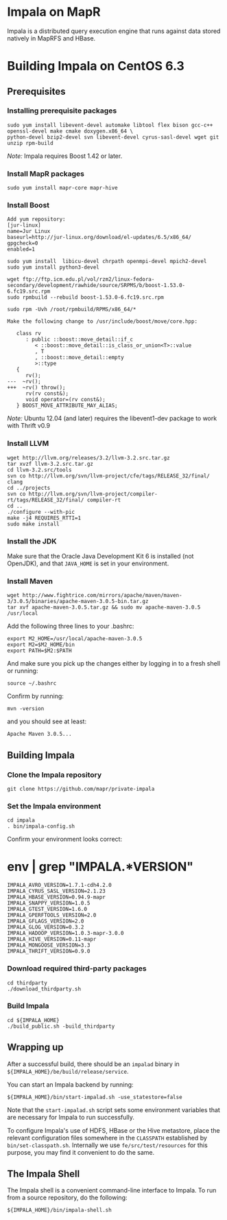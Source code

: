 # Impala on MapR

Impala is a distributed query execution engine that runs against data stored natively in MapRFS and HBase.


# Building Impala on CentOS 6.3

## Prerequisites

### Installing prerequisite packages

    sudo yum install libevent-devel automake libtool flex bison gcc-c++ openssl-devel make cmake doxygen.x86_64 \
    python-devel bzip2-devel svn libevent-devel cyrus-sasl-devel wget git unzip rpm-build

*Note:* Impala requires Boost 1.42 or later.

### Install MapR packages

    sudo yum install mapr-core mapr-hive

### Install Boost

    Add yum repository:
    [jur-linux]
    name=Jur Linux
    baseurl=http://jur-linux.org/download/el-updates/6.5/x86_64/
    gpgcheck=0
    enabled=1

    sudo yum install  libicu-devel chrpath openmpi-devel mpich2-devel
    sudo yum install python3-devel

    wget ftp://ftp.icm.edu.pl/vol/rzm2/linux-fedora-secondary/development/rawhide/source/SRPMS/b/boost-1.53.0-6.fc19.src.rpm
    sudo rpmbuild --rebuild boost-1.53.0-6.fc19.src.rpm

    sudo rpm -Uvh /root/rpmbuild/RPMS/x86_64/*

    Make the following change to /usr/include/boost/move/core.hpp:

       class rv
          : public ::boost::move_detail::if_c
             < ::boost::move_detail::is_class_or_union<T>::value
             , T
             , ::boost::move_detail::empty
             >::type
       {
          rv();
    ---  ~rv();
    +++  ~rv() throw();
          rv(rv const&);
          void operator=(rv const&);
       } BOOST_MOVE_ATTRIBUTE_MAY_ALIAS;

*Note:* Ubuntu 12.04 (and later) requires the libevent1-dev package to work with Thrift v0.9

### Install LLVM

    wget http://llvm.org/releases/3.2/llvm-3.2.src.tar.gz
    tar xvzf llvm-3.2.src.tar.gz
    cd llvm-3.2.src/tools
    svn co http://llvm.org/svn/llvm-project/cfe/tags/RELEASE_32/final/ clang
    cd ../projects
    svn co http://llvm.org/svn/llvm-project/compiler-rt/tags/RELEASE_32/final/ compiler-rt
    cd ..
    ./configure --with-pic
    make -j4 REQUIRES_RTTI=1
    sudo make install
    
### Install the JDK

Make sure that the Oracle Java Development Kit 6 is installed (not OpenJDK), and that `JAVA_HOME` is set in your environment.

### Install Maven

    wget http://www.fightrice.com/mirrors/apache/maven/maven-3/3.0.5/binaries/apache-maven-3.0.5-bin.tar.gz
    tar xvf apache-maven-3.0.5.tar.gz && sudo mv apache-maven-3.0.5 /usr/local
   
Add the following three lines to your .bashrc:

    export M2_HOME=/usr/local/apache-maven-3.0.5
    export M2=$M2_HOME/bin  
    export PATH=$M2:$PATH 

And make sure you pick up the changes either by logging in to a fresh shell or running:

    source ~/.bashrc

Confirm by running:

    mvn -version

and you should see at least:

    Apache Maven 3.0.5...

## Building Impala

### Clone the Impala repository

    git clone https://github.com/mapr/private-impala

### Set the Impala environment
  
    cd impala
    . bin/impala-config.sh

Confirm your environment looks correct:

# env | grep "IMPALA.*VERSION"


    IMPALA_AVRO_VERSION=1.7.1-cdh4.2.0
    IMPALA_CYRUS_SASL_VERSION=2.1.23
    IMPALA_HBASE_VERSION=0.94.9-mapr
    IMPALA_SNAPPY_VERSION=1.0.5
    IMPALA_GTEST_VERSION=1.6.0
    IMPALA_GPERFTOOLS_VERSION=2.0
    IMPALA_GFLAGS_VERSION=2.0
    IMPALA_GLOG_VERSION=0.3.2
    IMPALA_HADOOP_VERSION=1.0.3-mapr-3.0.0
    IMPALA_HIVE_VERSION=0.11-mapr
    IMPALA_MONGOOSE_VERSION=3.3
    IMPALA_THRIFT_VERSION=0.9.0

### Download required third-party packages

    cd thirdparty
    ./download_thirdparty.sh

### Build Impala

    cd ${IMPALA_HOME}
    ./build_public.sh -build_thirdparty

## Wrapping up

After a successful build, there should be an `impalad` binary in `${IMPALA_HOME}/be/build/release/service`.

You can start an Impala backend by running:

    ${IMPALA_HOME}/bin/start-impalad.sh -use_statestore=false

Note that the `start-impalad.sh` script sets some environment variables that are necessary for Impala to run successfully.

To configure Impala's use of HDFS, HBase or the Hive metastore, place the relevant configuration files somewhere in the `CLASSPATH` established by `bin/set-classpath.sh`. Internally we use `fe/src/test/resources` for this purpose, you may find it convenient to do the same.

## The Impala Shell

The Impala shell is a convenient command-line interface to Impala. To run from a source repository, do the following:

    ${IMPALA_HOME}/bin/impala-shell.sh
